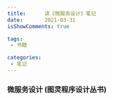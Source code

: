 ```yaml
---
title:      读《微服务设计》笔记
date:       2021-03-31
isShowComments: true

tags:
 - 书籍

categories:
 - 笔记
---
```



### 微服务设计 (图灵程序设计丛书)


